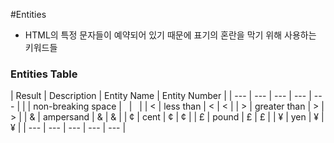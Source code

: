 #Entities
- HTML의 특정 문자들이 예약되어 있기 때문에 표기의 혼란을 막기 위해 사용하는 키워드들

### Entities Table
| Result | Description | Entity Name | Entity Number |
| --- | --- | --- | --- | --- |
|  | non-breaking space | &nbsp; | &#160; |
| < | less than | &lt; | &#60; |
| > | greater than | &gt; | &#62; |
| & | ampersand | &amp; | &#38; |
| ¢ | cent | &cent; | &#162; |
| £ | pound | &pound; | &#163; |
| ¥ | yen | &yen; | &#165; |
| --- | --- | --- | --- | --- |
